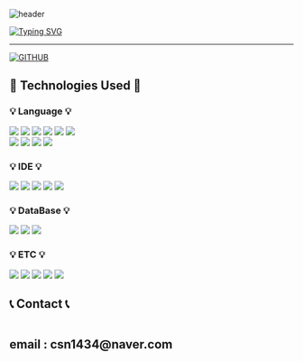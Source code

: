 ![header](https://capsule-render.vercel.app/api?type=waving&color=6994CDEE&text=&animation=twinkling&height=80)

[![Typing SVG](https://readme-typing-svg.demolab.com?font=Alkatra&weight=500&size=45&duration=4000&pause=3&color=6994CDEE&center=false&vCenter=false&multiline=true&repeat=true&width=1000&height=100&lines=Welcome+to+Sunbin's+GitHub!👋)](https://git.io/typing-svg)
 
<div align="left">
 
 ---
     
[![GITHUB](https://hits.seeyoufarm.com/api/count/incr/badge.svg?url=https%3A%2F%2Fgithub.com%2Fchoi-sunbin&count_bg=%23F29494&title_bg=%232F2E2E&icon=github.svg&icon_color=%23FFFFFF&title=GITHUB&edge_flat=false)](https://github.com/choi-sunbin)
 
    

<h2> 🔨 Technologies Used 🔨 </h2>

<h3> 💡 Language 💡 </h3>
<img src="https://img.shields.io/badge/C-A8B9CC?style=for-the-badge&logo=c&logoColor=white"> 
<img src="https://img.shields.io/badge/c++-00599C?style=for-the-badge&logo=cplusplus&logoColor=white"> 
<img src="https://img.shields.io/badge/C Sharp-00599C?style=for-the-badge&logo=csharp&logoColor=white">
<img src="https://img.shields.io/badge/java-007396?style=for-the-badge&logo=java&logoColor=white"> 
<img src="https://img.shields.io/badge/delphi-EE1F35?style=for-the-badge&logo=delphi&logoColor=white"> 
<img src="https://img.shields.io/badge/python-3776AB?style=for-the-badge&logo=python&logoColor=white"> 

<br> 
    <img src="https://img.shields.io/badge/html5-E34F26?style=for-the-badge&logo=html5&logoColor=white"> 
    <img src="https://img.shields.io/badge/css-1572B6?style=for-the-badge&logo=css3&logoColor=white"> 
    <img src="https://img.shields.io/badge/javascript-F7DF1E?style=for-the-badge&typescripte-badge&logo=javascript&logoColor=black"> 
    <img src="https://img.shields.io/badge/typescript-3178C6?style=for-the-badge&typescripte-badge&logo=typescript&logoColor=white"> 
    
<h3> 💡 IDE 💡 </h3>
<img src="https://img.shields.io/badge/visual studio-5C2D91?style=for-the-badge&logo=visualstudio&logoColor=white"> 
<img src="https://img.shields.io/badge/visual studio code-007ACC?style=for-the-badge&logo=visualstudiocode&logoColor=white"> 
<img src="https://img.shields.io/badge/spring-6DB33F?style=for-the-badge&logo=spring&logoColor=white"> 
<img src="https://img.shields.io/badge/Spring Boot-6DB33F?style=for-the-badge&logo=spring boot&logoColor=white"> 
<img src="https://img.shields.io/badge/dotnet-512BD4?style=for-the-badge&logo=dotnet&logoColor=white"> 

<br>
<h3> 💡 DataBase 💡 </h3>
    <img src="https://img.shields.io/badge/oracle-F80000?style=for-the-badge&logo=oracle&logoColor=white"> 
    <img src="https://img.shields.io/badge/mysql-4479A1?style=for-the-badge&logo=mysql&logoColor=white"> 
    <img src="https://img.shields.io/badge/postgresql-4169E1?style=for-the-badge&logo=postgresql&logoColor=white"> 
    
<br>

<h3> 💡 ETC 💡 </h3>
<img src="https://img.shields.io/badge/mybatis-4479A1?style=for-the-badge"> 
<img src="https://img.shields.io/badge/linux-FCC624?style=for-the-badge&logo=linux&logoColor=black"> 
<img src="https://img.shields.io/badge/apache tomcat-F8DC75?style=for-the-badge&logo=apachetomcat&logoColor=black">
<img src="https://img.shields.io/badge/postman-FF6C37?style=for-the-badge&logo=postman&logoColor=white"> 
<img src="https://img.shields.io/badge/docker-3776AB?style=for-the-badge&logo=docker&logoColor=white"> 

 
<h2> 📞 Contact 📞 </h2>
<div style="display:flex; flex-direction:row;">
 <h2> email : csn1434@naver.com </h2> 
</div>


<!-- [![Solved.ac](http://mazassumnida.wtf/api/v2/generate_badge?boj=dlwlgh1254)](https://solved.ac/dlwlgh1254) -->

 
